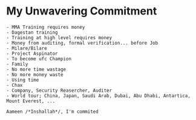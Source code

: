 # My Unwavering Commitment


    - MMA Training requires money
    - Dagestan training
    - Training at high level requires money 
    - Money from auditing, formal verification... before Job
    - Milare/Bilare
    - Project Aspinator
    - To become ufc Champion
    - Family
    - No more time wastage
    - No more money waste
    - Using time
    - Chax
    - Company, Security Reasercher, Auditer
    - World tour; China, Japan, Saudi Arab, Dubai, Abu Dhabi, Antartica, Mount Everest, ...
    
    Aameen /*Inshallah*/, I'm commited
